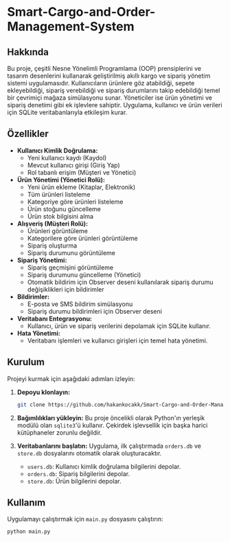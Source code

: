 # Smart-Cargo-and-Order-Management-System

## Hakkında
Bu proje, çeşitli Nesne Yönelimli Programlama (OOP) prensiplerini ve tasarım desenlerini kullanarak geliştirilmiş akıllı kargo ve sipariş yönetim sistemi uygulamasıdır. Kullanıcıların ürünlere göz atabildiği, sepete ekleyebildiği, sipariş verebildiği ve sipariş durumlarını takip edebildiği temel bir çevrimiçi mağaza simülasyonu sunar. Yöneticiler ise ürün yönetimi ve sipariş denetimi gibi ek işlevlere sahiptir. Uygulama, kullanıcı ve ürün verileri için SQLite veritabanlarıyla etkileşim kurar.

## Özellikler
-   **Kullanıcı Kimlik Doğrulama:**
    -   Yeni kullanıcı kaydı (Kaydol)
    -   Mevcut kullanıcı girişi (Giriş Yap)
    -   Rol tabanlı erişim (Müşteri ve Yönetici)
-   **Ürün Yönetimi (Yönetici Rolü):**
    -   Yeni ürün ekleme (Kitaplar, Elektronik)
    -   Tüm ürünleri listeleme
    -   Kategoriye göre ürünleri listeleme
    -   Ürün stoğunu güncelleme
    -   Ürün stok bilgisini alma
-   **Alışveriş (Müşteri Rolü):**
    -   Ürünleri görüntüleme
    -   Kategorilere göre ürünleri görüntüleme
    -   Sipariş oluşturma
    -   Sipariş durumunu görüntüleme
-   **Sipariş Yönetimi:**
    -   Sipariş geçmişini görüntüleme
    -   Sipariş durumunu güncelleme (Yönetici)
    -   Otomatik bildirim için Observer deseni kullanılarak sipariş durumu değişiklikleri için bildirimler
-   **Bildirimler:**
    -   E-posta ve SMS bildirim simülasyonu
    -   Sipariş durumu bildirimleri için Observer deseni
-   **Veritabanı Entegrasyonu:**
    -   Kullanıcı, ürün ve sipariş verilerini depolamak için SQLite kullanır.
-   **Hata Yönetimi:**
    -   Veritabanı işlemleri ve kullanıcı girişleri için temel hata yönetimi.

## Kurulum

Projeyi kurmak için aşağıdaki adımları izleyin:

1.  **Depoyu klonlayın:**
    ```bash
    git clone https://github.com/hakankocakk/Smart-Cargo-and-Order-Management-System
    ```


3.  **Bağımlılıkları yükleyin:**
    Bu proje öncelikli olarak Python'ın yerleşik modülü olan `sqlite3`'ü kullanır. Çekirdek işlevsellik için başka harici kütüphaneler zorunlu değildir.

4.  **Veritabanlarını başlatın:**
    Uygulama, ilk çalıştırmada `orders.db` ve `store.db` dosyalarını otomatik olarak oluşturacaktır.
    -   `users.db`: Kullanıcı kimlik doğrulama bilgilerini depolar.
    -   `orders.db`: Sipariş bilgilerini depolar.
    -   `store.db`: Ürün bilgilerini depolar.

## Kullanım

Uygulamayı çalıştırmak için `main.py` dosyasını çalıştırın:

```bash
python main.py
```